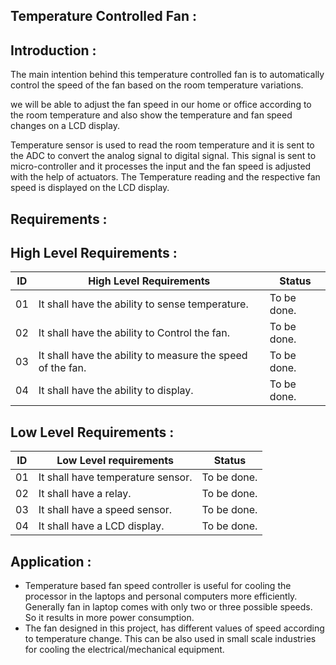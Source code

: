 ## Temperature Controlled Fan :

## Introduction :

The main intention behind this temperature controlled fan is to automatically control the speed of the fan based on the room temperature variations. 

we will be able to adjust the fan speed in our home or office according to the room temperature and also show the temperature and fan speed changes on a LCD display. 

Temperature sensor is used to read the room temperature and it is sent to the ADC to convert the analog signal to digital signal. This signal is sent to micro-controller and it processes the input and the fan speed is adjusted with the help of actuators. The Temperature reading and the respective fan speed is displayed on the LCD display. 

## Requirements :
 
 ## High Level Requirements :
 
|ID|High Level Requirements|Status
|--|--|--|
|01  |It shall have the ability to sense temperature.  |To be done.
|02|It shall have the ability to Control the fan.|To be done.|
|03|It shall have the ability to measure the speed of the fan.|To be done.
|04|It shall have the ability to display.|To be done.

## Low Level Requirements :

|ID|Low Level requirements |Status
|--|--|--|
| 01 |It shall have temperature sensor. |To be done.
|02|It shall have a relay. | To be done.
|03|It shall have a speed sensor.| To be done.
|04|It shall have a LCD display.|To be done. 




## Application :

 -   Temperature  based  fan  speed  controller  is  useful  for  cooling the  processor  in  the  laptops  and  personal  computers more efficiently. Generally  fan  in  laptop  comes  with  only  two  or three possible speeds. So it results in more power consumption.
 -   The  fan  designed  in  this  project,  has  different  values  of speed  according  to  temperature  change.  This  can  be  also  used  in small  scale  industries  for  cooling  the  electrical/mechanical equipment. 

